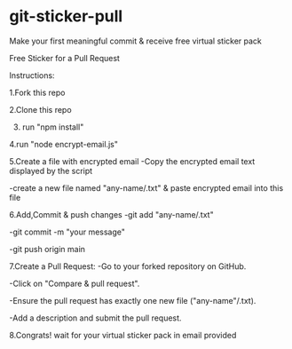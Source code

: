 # git-sticker-pull
Make your first meaningful commit &amp; receive free virtual sticker pack

Free Sticker for a Pull Request

Instructions:

1.Fork this repo

2.Clone this repo

3. run "npm install"

4.run "node encrypt-email.js"

5.Create a file with encrypted email
-Copy the encrypted email text displayed by the script

-create a new file named "any-name/<your-github-username>.txt" & paste encrypted email into this file

6.Add,Commit & push changes
-git add "any-name/<your-github-username>.txt"

-git commit -m "your message"

-git push origin main

7.Create a Pull Request:
-Go to your forked repository on GitHub.

-Click on "Compare & pull request".

-Ensure the pull request has exactly one new file ("any-name"/<your-github-username>.txt).

-Add a description and submit the pull request.

8.Congrats! wait for your virtual sticker pack in email provided